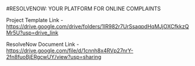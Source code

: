 #RESOLVENOW: YOUR PLATFORM FOR ONLINE COMPLAINTS

Project Template Link - 
https://drive.google.com/drive/folders/1lR982r7UrSsaqpdHqMJjOXCfkkzQMr5U?usp=drive_link

ResolveNow Document Link - 
https://drive.google.com/file/d/1cnnh8x4RVp27nrY-2fn8fuoBjERgcwUY/view?usp=sharing
